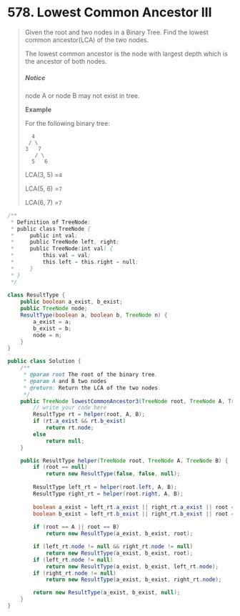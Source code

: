 # 578. Lowest Common Ancestor III

> Given the root and two nodes in a Binary Tree. Find the lowest common ancestor\(LCA\) of the two nodes.
>
> The lowest common ancestor is the node with largest depth which is the ancestor of both nodes.
>
> ##### Notice
>
> node A or node B may not exist in tree.
>
> **Example**
>
> For the following binary tree:
>
> ```
>   4
>  / \
> 3   7
>    / \
>   5   6
>
> ```
>
> LCA\(3, 5\) =`4`
>
> LCA\(5, 6\) =`7`
>
> LCA\(6, 7\) =`7`

```java
/**
 * Definition of TreeNode:
 * public class TreeNode {
 *     public int val;
 *     public TreeNode left, right;
 *     public TreeNode(int val) {
 *         this.val = val;
 *         this.left = this.right = null;
 *     }
 * }
 */
 
class ResultType {
    public boolean a_exist, b_exist;
    public TreeNode node;
    ResultType(boolean a, boolean b, TreeNode n) {
        a_exist = a;
        b_exist = b;
        node = n;
    }
}

public class Solution {
    /**
     * @param root The root of the binary tree.
     * @param A and B two nodes
     * @return: Return the LCA of the two nodes.
     */
    public TreeNode lowestCommonAncestor3(TreeNode root, TreeNode A, TreeNode B) {
        // write your code here
        ResultType rt = helper(root, A, B);
        if (rt.a_exist && rt.b_exist)
            return rt.node;
        else
            return null;
    }

    public ResultType helper(TreeNode root, TreeNode A, TreeNode B) {
        if (root == null)
            return new ResultType(false, false, null);
            
        ResultType left_rt = helper(root.left, A, B);
        ResultType right_rt = helper(root.right, A, B);
        
        boolean a_exist = left_rt.a_exist || right_rt.a_exist || root == A;
        boolean b_exist = left_rt.b_exist || right_rt.b_exist || root == B;
        
        if (root == A || root == B)
            return new ResultType(a_exist, b_exist, root);

        if (left_rt.node != null && right_rt.node != null)
            return new ResultType(a_exist, b_exist, root);
        if (left_rt.node != null)
            return new ResultType(a_exist, b_exist, left_rt.node);
        if (right_rt.node != null)
            return new ResultType(a_exist, b_exist, right_rt.node);

        return new ResultType(a_exist, b_exist, null);
    }
}
```



